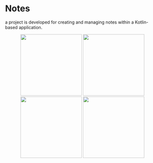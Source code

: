 # Notes
a project is developed for creating and managing notes within a Kotlin-based application.

<div align="center">
    <img src="https://github.com/yasserbakkar97/Notes/assets/79779674/c2dab0aa-20a6-41f1-9c51-9ddc23271f7c" width="200px"</img> 
    <img src="https://github.com/yasserbakkar97/Notes/assets/79779674/5976a81a-f38f-4ac6-ae99-c7f70611720a" width="200px"</img> 
    <img src="https://github.com/yasserbakkar97/Notes/assets/79779674/9d6a2220-fc7b-4edc-bd6e-d9a723237bf5" width="200px"</img> 
    <img src="https://github.com/yasserbakkar97/Notes/assets/79779674/6e236969-c966-45b3-8398-a42674bf5d16" width="200px"</img> 

</div>
